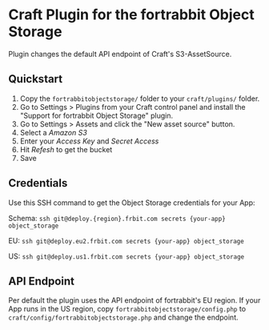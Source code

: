 # Craft Plugin for the fortrabbit Object Storage

Plugin changes the default API endpoint of Craft's S3-AssetSource.


## Quickstart

1. Copy the `fortrabbitobjectstorage/` folder to your `craft/plugins/` folder.
2. Go to Settings > Plugins from your Craft control panel and install the "Support for fortrabbit Object Storage" plugin.
3. Go to Settings > Assets and click the "New asset source" button.
4. Select a *Amazon S3*
5. Enter your *Access Key* and *Secret Access*
6. Hit *Refesh* to get the bucket
7. Save

## Credentials

Use this SSH command to get the Object Storage credentials for your App:

Schema: `ssh git@deploy.{region}.frbit.com secrets {your-app} object_storage`

EU: `ssh git@deploy.eu2.frbit.com secrets {your-app} object_storage`

US: `ssh git@deploy.us1.frbit.com secrets {your-app} object_storage`


## API Endpoint

Per default the plugin uses the API endpoint of fortrabbit's EU region. If your App runs in the US region, copy `fortrabbitobjectstorage/config.php` to `craft/config/fortrabbitobjectstorage.php` and change the endpoint. 
